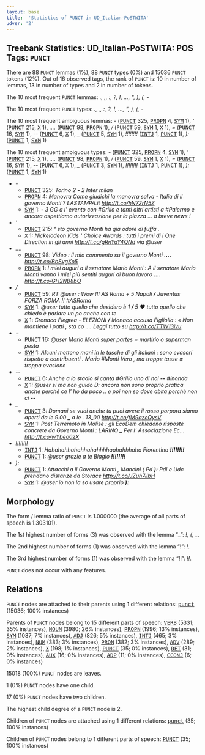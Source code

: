 ```yaml
---
layout: base
title:  'Statistics of PUNCT in UD_Italian-PoSTWITA'
udver: '2'
---
```


## Treebank Statistics: UD_Italian-PoSTWITA: POS Tags: `PUNCT`

There are 88 `PUNCT` lemmas (1%), 88 `PUNCT` types (0%) and 15036 `PUNCT` tokens (12%).
Out of 16 observed tags, the rank of `PUNCT` is: 10 in number of lemmas, 13 in number of types and 2 in number of tokens.

The 10 most frequent `PUNCT` lemmas: <em>., ,, :, ?, !, ..., ", ), (, -</em>

The 10 most frequent `PUNCT` types:  <em>., ,, :, ?, !, ..., ", ), (, -</em>

The 10 most frequent ambiguous lemmas: <em>-</em> (<tt><a href="it_postwita-pos-PUNCT.html">PUNCT</a></tt> 325, <tt><a href="it_postwita-pos-PROPN.html">PROPN</a></tt> 4, <tt><a href="it_postwita-pos-SYM.html">SYM</a></tt> 1), <em>'</em> (<tt><a href="it_postwita-pos-PUNCT.html">PUNCT</a></tt> 215, <tt><a href="it_postwita-pos-X.html">X</a></tt> 1), <em>....</em> (<tt><a href="it_postwita-pos-PUNCT.html">PUNCT</a></tt> 98, <tt><a href="it_postwita-pos-PROPN.html">PROPN</a></tt> 1), <em>/</em> (<tt><a href="it_postwita-pos-PUNCT.html">PUNCT</a></tt> 59, <tt><a href="it_postwita-pos-SYM.html">SYM</a></tt> 1, <tt><a href="it_postwita-pos-X.html">X</a></tt> 1), <em>=</em> (<tt><a href="it_postwita-pos-PUNCT.html">PUNCT</a></tt> 16, <tt><a href="it_postwita-pos-SYM.html">SYM</a></tt> 1), <em>--</em> (<tt><a href="it_postwita-pos-PUNCT.html">PUNCT</a></tt> 6, <tt><a href="it_postwita-pos-X.html">X</a></tt> 1), <em>_</em> (<tt><a href="it_postwita-pos-PUNCT.html">PUNCT</a></tt> 5, <tt><a href="it_postwita-pos-SYM.html">SYM</a></tt> 1), <em>!!!!!!!!</em> (<tt><a href="it_postwita-pos-INTJ.html">INTJ</a></tt> 1, <tt><a href="it_postwita-pos-PUNCT.html">PUNCT</a></tt> 1), <em>):</em> (<tt><a href="it_postwita-pos-PUNCT.html">PUNCT</a></tt> 1, <tt><a href="it_postwita-pos-SYM.html">SYM</a></tt> 1)

The 10 most frequent ambiguous types:  <em>-</em> (<tt><a href="it_postwita-pos-PUNCT.html">PUNCT</a></tt> 325, <tt><a href="it_postwita-pos-PROPN.html">PROPN</a></tt> 4, <tt><a href="it_postwita-pos-SYM.html">SYM</a></tt> 1), <em>'</em> (<tt><a href="it_postwita-pos-PUNCT.html">PUNCT</a></tt> 215, <tt><a href="it_postwita-pos-X.html">X</a></tt> 1), <em>....</em> (<tt><a href="it_postwita-pos-PUNCT.html">PUNCT</a></tt> 98, <tt><a href="it_postwita-pos-PROPN.html">PROPN</a></tt> 1), <em>/</em> (<tt><a href="it_postwita-pos-PUNCT.html">PUNCT</a></tt> 59, <tt><a href="it_postwita-pos-SYM.html">SYM</a></tt> 1, <tt><a href="it_postwita-pos-X.html">X</a></tt> 1), <em>=</em> (<tt><a href="it_postwita-pos-PUNCT.html">PUNCT</a></tt> 16, <tt><a href="it_postwita-pos-SYM.html">SYM</a></tt> 1), <em>--</em> (<tt><a href="it_postwita-pos-PUNCT.html">PUNCT</a></tt> 6, <tt><a href="it_postwita-pos-X.html">X</a></tt> 1), <em>_</em> (<tt><a href="it_postwita-pos-PUNCT.html">PUNCT</a></tt> 3, <tt><a href="it_postwita-pos-SYM.html">SYM</a></tt> 1), <em>!!!!!!!!</em> (<tt><a href="it_postwita-pos-INTJ.html">INTJ</a></tt> 1, <tt><a href="it_postwita-pos-PUNCT.html">PUNCT</a></tt> 1), <em>):</em> (<tt><a href="it_postwita-pos-PUNCT.html">PUNCT</a></tt> 1, <tt><a href="it_postwita-pos-SYM.html">SYM</a></tt> 1)


* <em>-</em>
  * <tt><a href="it_postwita-pos-PUNCT.html">PUNCT</a></tt> 325: <em>Torino 2 <b>-</b> 2 Inter milan</em>
  * <tt><a href="it_postwita-pos-PROPN.html">PROPN</a></tt> 4: <em>Manovra Come giudichi la manovra salva <b>-</b> Italia di il governo Monti ? LASTAMPA.it http://t.co/hN72rN5Z</em>
  * <tt><a href="it_postwita-pos-SYM.html">SYM</a></tt> 1: <em><b>-</b> 3 GG a l' evento con #Grillo e tanti altri artisti a #Palermo e ancora aspettiamo autorizzazione per la piazza ... a breve news !</em>
* <em>'</em>
  * <tt><a href="it_postwita-pos-PUNCT.html">PUNCT</a></tt> 215: <em><b>'</b> sto governo Monti ha già odore di fuffa .</em>
  * <tt><a href="it_postwita-pos-X.html">X</a></tt> 1: <em>Nickelodeon Kids <b>'</b> Choice Awards : tutti i premi di i One Direction in gli anni http://t.co/gRnYaY4QNd via @user</em>
* <em>....</em>
  * <tt><a href="it_postwita-pos-PUNCT.html">PUNCT</a></tt> 98: <em>Video : Il mio commento su il governo Monti <b>....</b> http://t.co/BbSvgXo5</em>
  * <tt><a href="it_postwita-pos-PROPN.html">PROPN</a></tt> 1: <em>I miei auguri a il senatore Mario Monti : A il senatore Mario Monti vanno i miei più sentiti auguri di buon lavoro <b>....</b> http://t.co/GH2NB8bO</em>
* <em>/</em>
  * <tt><a href="it_postwita-pos-PUNCT.html">PUNCT</a></tt> 59: <em>RT @user : Wow !!! AS Roma + 5 Napoli <b>/</b> Juventus FORZA ROMA !! #ASRoma</em>
  * <tt><a href="it_postwita-pos-SYM.html">SYM</a></tt> 1: <em>@user tutto quello che desidero è 1 <b>/</b> 5 ❤️ tutto quello che chiedo è parlare un po anche con te</em>
  * <tt><a href="it_postwita-pos-X.html">X</a></tt> 1: <em>Cronaca Flegrea - ELEZIONI <b>/</b> Monaco accusa Figliolia : « Non mantiene i patti , sta co .... Leggi tutto su http://t.co/TTW13ivu</em>
* <em>=</em>
  * <tt><a href="it_postwita-pos-PUNCT.html">PUNCT</a></tt> 16: <em>@user Mario Monti super partes <b>=</b> martirio o superman pesta</em>
  * <tt><a href="it_postwita-pos-SYM.html">SYM</a></tt> 1: <em>Alcuni mettono mani in le tasche di gli italiani : sono evasori rispetto a contribuenti . Mario #Monti Vero , ma troppe tasse <b>=</b> troppa evasione</em>
* <em>--</em>
  * <tt><a href="it_postwita-pos-PUNCT.html">PUNCT</a></tt> 6: <em>Anche a lo stadio si canta #Grillo uno di noi <b>--</b> #inonda</em>
  * <tt><a href="it_postwita-pos-X.html">X</a></tt> 1: <em>@user si ma non guido D: ancora non sono proprio pratica anche perchè ce l' ho da poco .. e poi non so dove abita perchè non ci <b>--</b></em>
* <em>_</em>
  * <tt><a href="it_postwita-pos-PUNCT.html">PUNCT</a></tt> 3: <em>Domani se vuoi anche tu puoi avere il rosso porpora siamo aperti da le 9.00 <b>_</b> a le . 13_00 http://t.co/fM9qzeQysV</em>
  * <tt><a href="it_postwita-pos-SYM.html">SYM</a></tt> 1: <em>Post Terremoto in Molise : gli EcoDem chiedono risposte concrete da Governo Monti : LARINO <b>_</b> Per l' Associazione Ec... http://t.co/wYbeo0zX</em>
* <em>!!!!!!!!</em>
  * <tt><a href="it_postwita-pos-INTJ.html">INTJ</a></tt> 1: <em>Hahahahhahahhahahhhhaahahhhaha Fiorentina <b>!!!!!!!!</b></em>
  * <tt><a href="it_postwita-pos-PUNCT.html">PUNCT</a></tt> 1: <em>@user grazie a te Biagio <b>!!!!!!!!</b></em>
* <em>):</em>
  * <tt><a href="it_postwita-pos-PUNCT.html">PUNCT</a></tt> 1: <em>Attacchi a il Governo Monti , Mancini ( Pd <b>):</b> Pdl e Udc prendano distanze da Storace http://t.co/JZuh7JbH</em>
  * <tt><a href="it_postwita-pos-SYM.html">SYM</a></tt> 1: <em>@user io non la so usare proprio <b>):</b></em>

## Morphology

The form / lemma ratio of `PUNCT` is 1.000000 (the average of all parts of speech is 1.303101).

The 1st highest number of forms (3) was observed with the lemma “_”: <em>!, (, _</em>.

The 2nd highest number of forms (1) was observed with the lemma “!”: <em>!</em>.

The 3rd highest number of forms (1) was observed with the lemma “!!”: <em>!!</em>.

`PUNCT` does not occur with any features.


## Relations

`PUNCT` nodes are attached to their parents using 1 different relations: <tt><a href="it_postwita-dep-punct.html">punct</a></tt> (15036; 100% instances)

Parents of `PUNCT` nodes belong to 15 different parts of speech: <tt><a href="it_postwita-pos-VERB.html">VERB</a></tt> (5331; 35% instances), <tt><a href="it_postwita-pos-NOUN.html">NOUN</a></tt> (3980; 26% instances), <tt><a href="it_postwita-pos-PROPN.html">PROPN</a></tt> (1996; 13% instances), <tt><a href="it_postwita-pos-SYM.html">SYM</a></tt> (1087; 7% instances), <tt><a href="it_postwita-pos-ADJ.html">ADJ</a></tt> (826; 5% instances), <tt><a href="it_postwita-pos-INTJ.html">INTJ</a></tt> (465; 3% instances), <tt><a href="it_postwita-pos-NUM.html">NUM</a></tt> (383; 3% instances), <tt><a href="it_postwita-pos-PRON.html">PRON</a></tt> (382; 3% instances), <tt><a href="it_postwita-pos-ADV.html">ADV</a></tt> (289; 2% instances), <tt><a href="it_postwita-pos-X.html">X</a></tt> (198; 1% instances), <tt><a href="it_postwita-pos-PUNCT.html">PUNCT</a></tt> (35; 0% instances), <tt><a href="it_postwita-pos-DET.html">DET</a></tt> (31; 0% instances), <tt><a href="it_postwita-pos-AUX.html">AUX</a></tt> (16; 0% instances), <tt><a href="it_postwita-pos-ADP.html">ADP</a></tt> (11; 0% instances), <tt><a href="it_postwita-pos-CCONJ.html">CCONJ</a></tt> (6; 0% instances)

15018 (100%) `PUNCT` nodes are leaves.

1 (0%) `PUNCT` nodes have one child.

17 (0%) `PUNCT` nodes have two children.

The highest child degree of a `PUNCT` node is 2.

Children of `PUNCT` nodes are attached using 1 different relations: <tt><a href="it_postwita-dep-punct.html">punct</a></tt> (35; 100% instances)

Children of `PUNCT` nodes belong to 1 different parts of speech: <tt><a href="it_postwita-pos-PUNCT.html">PUNCT</a></tt> (35; 100% instances)

